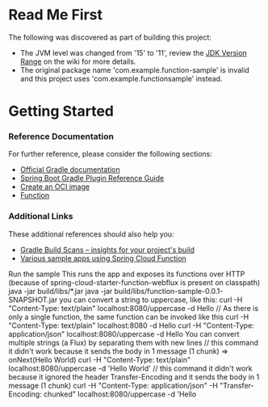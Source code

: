 # Read Me First
The following was discovered as part of building this project:

* The JVM level was changed from '15' to '11', review the [JDK Version Range](https://github.com/spring-projects/spring-framework/wiki/Spring-Framework-Versions#jdk-version-range) on the wiki for more details.
* The original package name 'com.example.function-sample' is invalid and this project uses 'com.example.functionsample' instead.

# Getting Started

### Reference Documentation
For further reference, please consider the following sections:

* [Official Gradle documentation](https://docs.gradle.org)
* [Spring Boot Gradle Plugin Reference Guide](https://docs.spring.io/spring-boot/docs/2.4.0/gradle-plugin/reference/html/)
* [Create an OCI image](https://docs.spring.io/spring-boot/docs/2.4.0/gradle-plugin/reference/html/#build-image)
* [Function](https://cloud.spring.io/spring-cloud-function/)

### Additional Links
These additional references should also help you:

* [Gradle Build Scans – insights for your project's build](https://scans.gradle.com#gradle)
* [Various sample apps using Spring Cloud Function](https://github.com/spring-cloud/spring-cloud-function/tree/master/spring-cloud-function-samples)

Run the sample
This runs the app and exposes its functions over HTTP (because of spring-cloud-starter-function-webflux is present on classpath)
    java -jar build/libs/*.jar 
    java -jar build/libs/function-sample-0.0.1-SNAPSHOT.jar
you can convert a string to uppercase, like this:
    curl -H "Content-Type: text/plain" localhost:8080/uppercase -d Hello
    // As there is only a single function, the same function can be invoked like this
    curl -H "Content-Type: text/plain" localhost:8080 -d Hello
    curl -H "Content-Type: application/json" localhost:8080/uppercase -d Hello
You can convert multiple strings (a Flux<String>) by separating them with new lines
    // this command it didn't work because it sends the body in 1 message (1 chunk) => onNext(Hello
                                                                                       World)
    curl -H "Content-Type: text/plain" localhost:8080/uppercase -d 'Hello
    World' 
    // this command it didn't work because it ignored the header Transfer-Encoding and it sends the body in 1 message (1 chunk)
    curl -H "Content-Type: application/json" -H "Transfer-Encoding: chunked" localhost:8080/uppercase -d 'Hello
    

    
    


